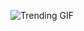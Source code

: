![Trending GIF](https://media1.giphy.com/media/v1.Y2lkPThiYjIxNzcyY2hwYnF2bG84YnloOHppdXJwbjdhMXdhajB3dzJnZ3FhYzhqeHlwZSZlcD12MV9naWZzX3NlYXJjaCZjdD1n/2jMtpIi8mhE8ctiMtK/giphy.gif)
